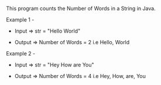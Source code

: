 This program counts the Number of Words in a String in Java.

Example 1 - 

- Input => str = "Hello World"

- Output => Number of Words = 2 i.e Hello, World

Example 2 -

- Input => str = "Hey How are You"

- Output => Number of Words = 4 i.e Hey, How, are, You
